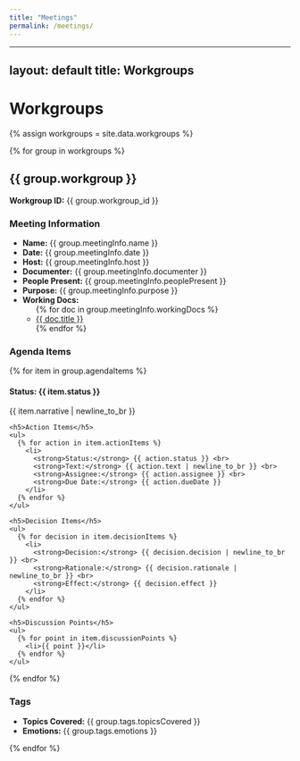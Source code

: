 ```yaml
---
title: "Meetings"
permalink: /meetings/
---
```


---
layout: default
title: Workgroups
---

<h1>Workgroups</h1>

{% assign workgroups = site.data.workgroups %}

{% for group in workgroups %}
  <h2>{{ group.workgroup }}</h2>
  <p><strong>Workgroup ID:</strong> {{ group.workgroup_id }}</p>
  
<h3>Meeting Information</h3>
  <ul>
    <li><strong>Name:</strong> {{ group.meetingInfo.name }}</li>
    <li><strong>Date:</strong> {{ group.meetingInfo.date }}</li>
    <li><strong>Host:</strong> {{ group.meetingInfo.host }}</li>
    <li><strong>Documenter:</strong> {{ group.meetingInfo.documenter }}</li>
    <li><strong>People Present:</strong> {{ group.meetingInfo.peoplePresent }}</li>
    <li><strong>Purpose:</strong> {{ group.meetingInfo.purpose }}</li>
    <li><strong>Working Docs:</strong>
      <ul>
        {% for doc in group.meetingInfo.workingDocs %}
          <li><a href="{{ doc.link }}">{{ doc.title }}</a></li>
        {% endfor %}
      </ul>
    </li>
  </ul>

<h3>Agenda Items</h3>
  
  {% for item in group.agendaItems %}
    <h4>Status: {{ item.status }}</h4>
    <div>
    <p>{{ item.narrative | newline_to_br }}</p>
    </div>

    <h5>Action Items</h5>
    <ul>
      {% for action in item.actionItems %}
        <li>
          <strong>Status:</strong> {{ action.status }} <br>
          <strong>Text:</strong> {{ action.text | newline_to_br }} <br>
          <strong>Assignee:</strong> {{ action.assignee }} <br>
          <strong>Due Date:</strong> {{ action.dueDate }}
        </li>
      {% endfor %}
    </ul>

    <h5>Decision Items</h5>
    <ul>
      {% for decision in item.decisionItems %}
        <li>
          <strong>Decision:</strong> {{ decision.decision | newline_to_br }} <br>
          <strong>Rationale:</strong> {{ decision.rationale | newline_to_br }} <br>
          <strong>Effect:</strong> {{ decision.effect }}
        </li>
      {% endfor %}
    </ul>

    <h5>Discussion Points</h5>
    <ul>
      {% for point in item.discussionPoints %}
        <li>{{ point }}</li>
      {% endfor %}
    </ul>
  {% endfor %}

  <h3>Tags</h3>
  <ul>
    <li><strong>Topics Covered:</strong> {{ group.tags.topicsCovered }}</li>
    <li><strong>Emotions:</strong> {{ group.tags.emotions }}</li>
  </ul>
{% endfor %}


